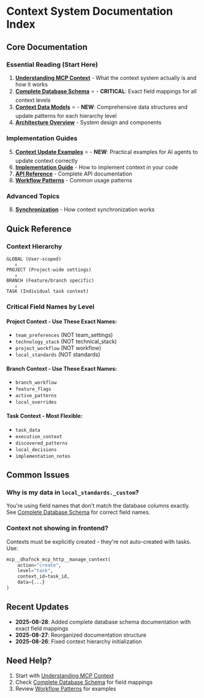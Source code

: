 # Context System Documentation Index

## Core Documentation

### Essential Reading (Start Here)
1. **[Understanding MCP Context](00-understanding-mcp-context.md)** - What the context system actually is and how it works
2. **[Complete Database Schema](context-database-schema-complete.md)** ⭐ - **CRITICAL**: Exact field mappings for all context levels
3. **[Context Data Models](CONTEXT_DATA_MODELS.md)** ⭐ - **NEW**: Comprehensive data structures and update patterns for each hierarchy level
4. **[Architecture Overview](01-architecture.md)** - System design and components

### Implementation Guides
5. **[Context Update Examples](CONTEXT_UPDATE_EXAMPLES.md)** ⭐ - **NEW**: Practical examples for AI agents to update context correctly
6. **[Implementation Guide](04-implementation-guide.md)** - How to implement context in your code
7. **[API Reference](03-api-reference.md)** - Complete API documentation
8. **[Workflow Patterns](05-workflow-patterns.md)** - Common usage patterns

### Advanced Topics
8. **[Synchronization](02-synchronization.md)** - How context synchronization works

## Quick Reference

### Context Hierarchy
```
GLOBAL (User-scoped)
   ↓
PROJECT (Project-wide settings)
   ↓
BRANCH (Feature/branch specific)
   ↓
TASK (Individual task context)
```

### Critical Field Names by Level

#### Project Context - Use These Exact Names:
- `team_preferences` (NOT team_settings)
- `technology_stack` (NOT technical_stack)
- `project_workflow` (NOT workflow)
- `local_standards` (NOT standards)

#### Branch Context - Use These Exact Names:
- `branch_workflow`
- `feature_flags`
- `active_patterns`
- `local_overrides`

#### Task Context - Most Flexible:
- `task_data`
- `execution_context`
- `discovered_patterns`
- `local_decisions`
- `implementation_notes`

## Common Issues

### Why is my data in `local_standards._custom`?
You're using field names that don't match the database columns exactly. See [Complete Database Schema](context-database-schema-complete.md) for correct field names.

### Context not showing in frontend?
Contexts must be explicitly created - they're not auto-created with tasks. Use:
```python
mcp__dhafnck_mcp_http__manage_context(
    action="create",
    level="task",
    context_id=task_id,
    data={...}
)
```

## Recent Updates
- **2025-08-28**: Added complete database schema documentation with exact field mappings
- **2025-08-27**: Reorganized documentation structure
- **2025-08-26**: Fixed context hierarchy initialization

## Need Help?
1. Start with [Understanding MCP Context](00-understanding-mcp-context.md)
2. Check [Complete Database Schema](context-database-schema-complete.md) for field mappings
3. Review [Workflow Patterns](05-workflow-patterns.md) for examples